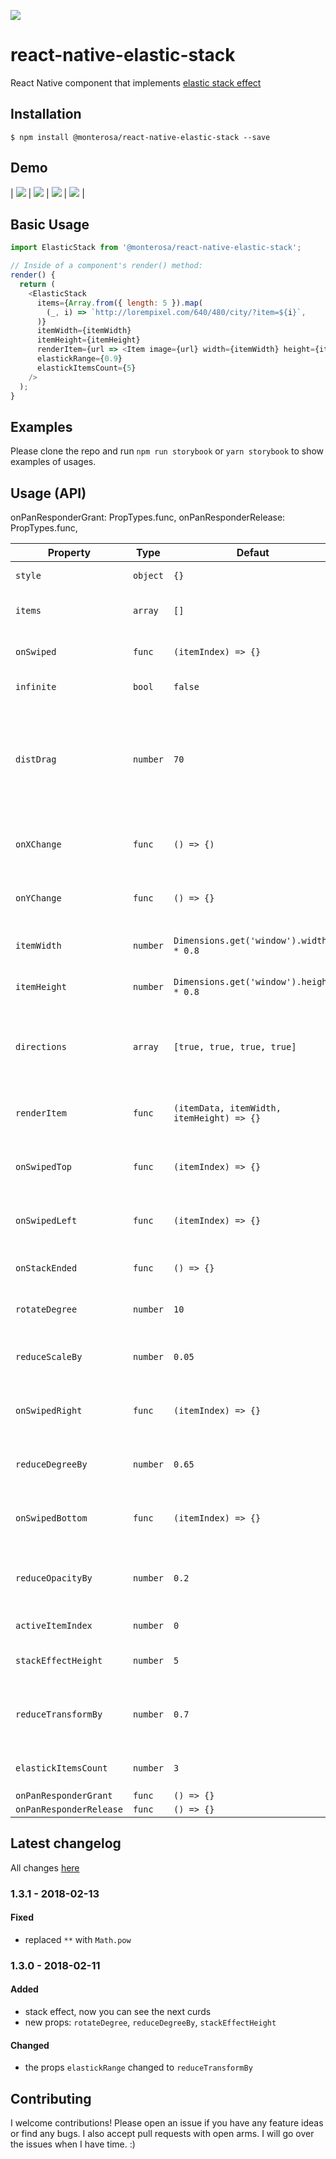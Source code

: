 [![](https://img.shields.io/npm/dm/@monterosa/react-native-elastic-stack.svg?style=flat-square)](https://www.npmjs.com/package/@monterosa/react-native-elastic-stack)

# react-native-elastic-stack

React Native component that implements [elastic stack effect](https://tympanus.net/Development/ElasticStack/)

## Installation

```
$ npm install @monterosa/react-native-elastic-stack --save
```

## Demo

| ![](./demo/ios-demo-1.gif) | ![](./demo/ios-demo-2.gif) | ![](./demo/ios-demo-3.gif) | ![](./demo/ios-demo-4.gif) |

## Basic Usage

```js
import ElasticStack from '@monterosa/react-native-elastic-stack';

// Inside of a component's render() method:
render() {
  return (
    <ElasticStack
      items={Array.from({ length: 5 }).map(
        (_, i) => `http://lorempixel.com/640/480/city/?item=${i}`,
      )}
      itemWidth={itemWidth}
      itemHeight={itemHeight}
      renderItem={url => <Item image={url} width={itemWidth} height={itemHeight} />}
      elastickRange={0.9}
      elastickItemsCount={5}
    />
  );
}
```

## Examples

Please clone the repo and run `npm run storybook` or `yarn storybook` to show examples of usages.

## Usage (API)

onPanResponderGrant: PropTypes.func,
onPanResponderRelease: PropTypes.func,

| Property | Type | Defaut | Description |
| -------- | ---- | -------- | ----------- |
| `style` | `object` | `{}` | Component's styles. |
| `items` | `array` | `[]` | Array of data for the items to be rendered. |
| `onSwiped` | `func` | `(itemIndex) => {}` | Function to be called when a item is swiped. |
| `infinite` | `bool` | `false` | Keep swiping indefinitely. |
| `distDrag` | `number` | `70` | If the user stops dragging the image in a area that does not exceed for either x or y then the image goes back to the stack. |
| `onXChange` | `func` | `() => {)` | Function to be called when `x` of current item changed. |
| `onYChange` | `func` | `() => {}` | Function to be called when `y` of current item changed |
| `itemWidth` | `number` | `Dimensions.get('window').width * 0.8` | This is the width of the item. |
| `itemHeight` | `number` | `Dimensions.get('window').height * 0.8` | This is the width of the item. |
| `directions` | `array` | `[true, true, true, true]` | Supported directions([top, right, bottom, left]) in which items can swipe out. |
| `renderItem` | `func` | `(itemData, itemWidth, itemHeight) => {}` | Function to render the item based on the data. |
| `onSwipedTop` | `func` | `(itemIndex) => {}` | Function to be called when a item is swiped top. |
| `onSwipedLeft` | `func` | `(itemIndex) => {}` | Function to be called when a item is swiped left. |
| `onStackEnded` | `func` | `() => {}` | Function to be called when stack is ended. |
| `rotateDegree` | `number` | `10` | The value by which items should rotate. |
| `reduceScaleBy` | `number` | `0.05` | The value by which the next items should decrease. |
| `onSwipedRight` | `func` | `(itemIndex) => {}` | Function to be called when a item is swiped right. |
| `reduceDegreeBy` | `number` | `0.65` | The value by which the next items should reduce rotate. |
| `onSwipedBottom` | `func` | `(itemIndex) => {}` | Function to be called when a item is swiped bottom. |
| `reduceOpacityBy` | `number` | `0.2` | The value by which the next item should be more transparent. |
| `activeItemIndex` | `number` | `0` | Default item index. |
| `stackEffectHeight` | `number` | `5` | The height of the stack effect. |
| `reduceTransformBy` | `number` | `0.7` | The value by which the next items should reduce transforms. |
| `elastickItemsCount` | `number` | `3` | Count of items rendered at the same time. |
| `onPanResponderGrant` | `func` | `() => {}` | |
| `onPanResponderRelease` | `func` | `() => {}` | |

## Latest changelog

All changes [here](./CHANGELOG.md)

### 1.3.1 - 2018-02-13

#### Fixed

* replaced `**` with `Math.pow`

### 1.3.0 - 2018-02-11

#### Added

* stack effect, now you can see the next curds
* new props: `rotateDegree`, `reduceDegreeBy`, `stackEffectHeight`

#### Changed

* the props `elastickRange` changed to `reduceTransformBy`

## Contributing

I welcome contributions! Please open an issue if you have any feature ideas
or find any bugs. I also accept pull requests with open arms. I will
go over the issues when I have time. :)
